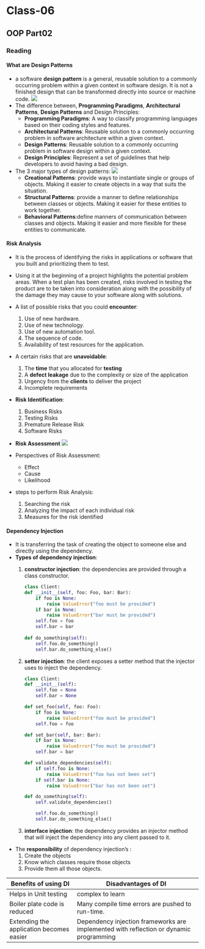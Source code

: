 # Class-06
## OOP Part02
### Reading
#### What are Design Patterns
- a software **design pattern** is a general, reusable solution to a commonly occurring problem within a given context in software design. It is not a finished design that can be transformed directly into source or machine code.
![](https://jtmmartins.github.io/2017/11/25/Patterns/designpatterns.jpg)
- The difference between, **Programming Paradigms**, **Architectural Patterns**, **Design Patterns** and Design Principles:
    - **Programming Paradigms**: A way to classify programming languages based on their coding styles and features.
    - **Architectural Patterns**: Reusable solution to a commonly occurring problem in software architecture within a given context. 
    - **Design Patterns**: Reusable solution to a commonly occurring problem in software design within a given context.
    - **Design Principles**: Represent a set of guidelines that help developers to avoid having a bad design.
- The 3 major types of design patterns:
![](https://miro.medium.com/max/720/1*UYaL9INxMRYSvMbZo_Vivw.png)
    - **Creational Patterns**: provide ways to instantiate single or groups of objects. Making it easier to create objects in a way that suits the situation.
    - **Structural Patterns**: provide a manner to define relationships between classes or objects. Making it easier for these entities to work together.
    - **Behavioral Patterns**:define manners of communication between classes and objects. Making it easier and more flexible for these entities to communicate.

#### Risk Analysis
- It is the process of identifying the risks in applications or software that you built and prioritizing them to test.
- Using it at the beginning of a project highlights the potential problem areas. When a test plan has been created, risks involved in testing the product are to be taken into consideration along with the possibility of the damage they may cause to your software along with solutions.
- A list of possible risks that you could **encounter**:
    1. Use of new hardware.
    2. Use of new technology.
    3. Use of new automation tool.
    4. The sequence of code.
    5. Availability of test resources for the application.
- A certain risks that are **unavoidable**:
    1. The **time** that you allocated for **testing**
    2. A **defect leakage** due to the complexity or size of the application
    3. Urgency from the **clients** to deliver the project
    4. Incomplete requirements

- **Risk Identification**:
    1. Business Risks
    2. Testing Risks
    3. Premature Release Risk
    4. Software Risks
- **Risk Assessment**
![](https://d1jnx9ba8s6j9r.cloudfront.net/blog/wp-content/uploads/2019/08/Picture1-528x290.png)

- Perspectives of Risk Assessment:
    - Effect
    - Cause
    - Likelihood

- steps to perform Risk Analysis:
    1. Searching the risk
    2. Analyzing the impact of each individual risk
    3. Measures for the risk identified

#### Dependency Injection
- It is transferring the task of creating the object to someone else and directly using the dependency.
- **Types of dependency injection**:
    1. **constructor injection**: the dependencies are provided through a class constructor.

        ```python 
        class Client:
        def __init__(self, foo: Foo, bar: Bar):
            if foo is None:
                raise ValueError("foo must be provided")
            if bar is None:
                raise ValueError("bar must be provided")
            self.foo = foo
            self.bar = bar
            
        def do_something(self):
            self.foo.do_something()
            self.bar.do_something_else()

        ```
    2. **setter injection**: the client exposes a setter method that the injector uses to inject the dependency.
        ```python 
        class Client:
        def __init__(self):
            self.foo = None
            self.bar = None

        def set_foo(self, foo: Foo):
            if foo is None:
                raise ValueError("foo must be provided")
            self.foo = foo

        def set_bar(self, bar: Bar):
            if bar is None:
                raise ValueError("foo must be provided")
            self.bar = bar

        def validate_dependencies(self):
            if self.foo is None:
                raise ValueError("foo has not been set")
            if self.bar is None:
                raise ValueError("bar has not been set")

        def do_something(self):
            self.validate_dependencies()

            self.foo.do_something()
            self.bar.do_something_else()

        ```
    3. **interface injection**: the dependency provides an injector method that will inject the dependency into any client passed to it. 
- The **responsibility** of dependency injection’s :
    1. Create the objects
    2. Know which classes require those objects
    3. Provide them all those objects. 

| Benefits of using DI  | Disadvantages of DI |
| ------------- | ------------- |
| Helps in Unit testing  |  complex to learn  |
| Boiler plate code is reduced  | Many compile time errors are pushed to run-time. |
| Extending the application becomes easier  | Dependency injection frameworks are implemented with reflection or dynamic programming  |



